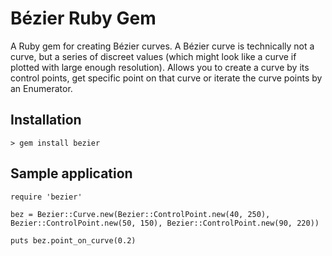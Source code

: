 **Bézier Ruby Gem**
==

A Ruby gem for creating Bézier curves.
A Bézier curve is technically not a curve, but a series of discreet values (which might look like a curve if plotted with large enough resolution). Allows you to create a curve by its control points, get specific point on that curve or iterate the curve points by an Enumerator.

Installation
------------

    > gem install bezier

Sample application
------------------

    require 'bezier'
    
    bez = Bezier::Curve.new(Bezier::ControlPoint.new(40, 250), Bezier::ControlPoint.new(50, 150), Bezier::ControlPoint.new(90, 220))
    
    puts bez.point_on_curve(0.2)
